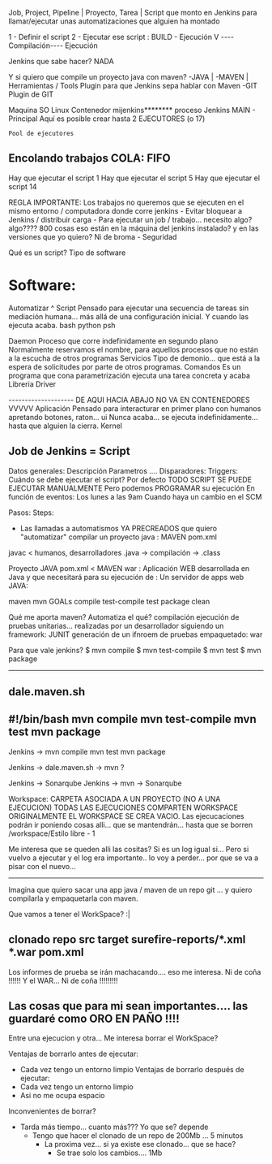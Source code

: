 
Job, Project, Pipeline  |
Proyecto, Tarea         |       Script que monto en Jenkins para llamar/ejecutar unas automatizaciones que alguien ha montado

1 - Definir el script
2 - Ejecutar ese script : BUILD - Ejecución
                            V
                            ----Compilación---- Ejecución
                            
Jenkins que sabe hacer? NADA

Y si quiero que compile un proyecto java con maven?
-JAVA    |
-MAVEN   | Herramientas / Tools
Plugin para que Jenkins sepa hablar con Maven
-GIT
Plugin de GIT


Maquina
    SO Linux
    Contenedor mijenkins********
        proceso Jenkins MAIN - Principal
        Aquí es posible crear hasta 2 EJECUTORES (o 17)
    
    Pool de ejecutores
    
    
    
Encolando trabajos COLA: FIFO
-----------------------------
Hay que ejecutar el script 1
Hay que ejecutar el script 5
Hay que ejecutar el script 14

REGLA IMPORTANTE: 
Los trabajos no queremos que se ejecuten en el mismo entorno / computadora donde corre jenkins
    - Evitar bloquear a Jenkins / distribuir carga
    - Para ejecutar un job / trabajo... necesito algo? algo???? 800 cosas
        eso están en la máquina del jenkins instalado? y en las versiones que yo quiero? Ni de broma
    - Seguridad
    





Qué es un script?
Tipo de software



# Software:
  Automatizar
    ^
Script          Pensado para ejecutar una secuencia de tareas sin mediación humana... más allá de una configuración inicial.
                Y cuando las ejecuta acaba.
                    bash
                    python
                    psh
                    
Daemon          Proceso que corre indefinidamente en segundo plano
                    Normalmente reservamos el nombre, para aquellos procesos que no están a la escucha de otros programas
Servicios       Tipo de demonio... que está a la espera de solicitudes por parte de otros programas.
Comandos        Es un programa que cona parametrización ejecuta una tarea concreta y acaba
Libreria
Driver

--------------------  DE AQUI HACIA ABAJO NO VA EN CONTENEDORES VVVVV
Aplicación      Pensado para interacturar en primer plano con humanos apretando botones, raton... ui
                Nunca acaba... se ejecuta indefinidamente... hasta que alguien la cierra.
Kernel






Job de Jenkins = Script
-----------------------
Datos generales: 
    Descripción 
    Parametros
    ....
Disparadores: Triggers: Cuándo se debe ejecutar el script?
    Por defecto TODO SCRIPT SE PUEDE EJECUTAR MANUALMENTE
    Pero podemos PROGRAMAR su ejecución
        En función de eventos:
            Los lunes a las 9am
            Cuando haya un cambio en el SCM
            
Pasos: Steps:
- Las llamadas a automatismos YA PRECREADOS que quiero "automatizar"
    compilar un proyecto java : MAVEN pom.xml

javac < humanos, desarrolladores
.java -> compilación -> .class


Proyecto JAVA
    pom.xml < MAVEN
        war : Aplicación WEB desarrollada en Java y que necesitará para su ejecución de :
            Un servidor de apps web JAVA: 
            
            
maven
    mvn
        GOALs
            compile
            test-compile
            test
            package
            clean

Qué me aporta maven?
    Automatiza el qué?  compilación
                        ejecución de pruebas unitarias... realizadas por un desarrollador siguiendo un framework: JUNIT
                            generación de un ifnroem de pruebas
                        empaquetado: war

Para que vale jenkins?
$ mvn compile
$ mvn test-compile
$ mvn test
$ mvn package

-------------------
dale.maven.sh
-------------------
#!/bin/bash
mvn compile
mvn test-compile
mvn test
mvn package
-------------------

Jenkins ->  mvn compile
            mvn test
            mvn package
            
Jenkins ->  dale.maven.sh -> mvn ? 

Jenkins -> Sonarqube
Jenkins -> mvn -> Sonarqube



Workspace: CARPETA ASOCIADA A UN PROYECTO (NO A UNA EJECUCION)
TODAS LAS EJECUCIONES COMPARTEN WORKSPACE
ORIGINALMENTE EL WORKSPACE SE CREA VACIO.
Las ejecucaciones podrán ir poniendo cosas alli... que se mantendrán... hasta que se borren
/workspace/Estilo libre - 1

Me interesa que se queden alli las cositas?
Si es un log igual si...
Pero si vuelvo a ejecutar y el log era importante.. lo voy a perder... por que se va a pisar con el nuevo...

----------------------------------
Imagina que quiero sacar una app java / maven de un repo git ... y quiero compilarla y empaquetarla con maven.

Que vamos a tener el WorkSpace?  :|

clonado repo
    src
    target
        surefire-reports/*.xml
        *.war
    pom.xml
------------------------------------
Los informes de prueba se irán machacando.... eso me interesa. Ni de coña !!!!!!
Y el WAR...                                                    Ni de coña !!!!!!!!!

Las cosas que para mi sean importantes.... las guardaré como ORO EN PAÑO !!!!
------------------------------------
Entre una ejecucion y otra... Me interesa borrar el WorkSpace?

Ventajas de borrarlo antes de ejecutar:
- Cada vez tengo un entorno limpio
Ventajas de borrarlo después de ejecutar:
- Cada vez tengo un entorno limpio
- Asi no me ocupa espacio

Inconvenientes de borrar?
- Tarda más tiempo... cuanto más??? Yo que se? depende
    - Tengo que hacer el clonado de un repo de 200Mb ... 5 minutos
        - La proxima vez... si ya existe ese clonado... que se hace? 
            - Se trae solo los cambios.... 1Mb 
